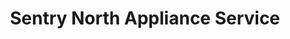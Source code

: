---
title: "Sentry North Appliance Service"
url: /buffalo/sentry-north-appliance-service/
shop: appliance
---